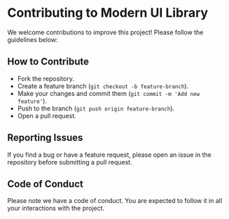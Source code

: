 # Contributing to Modern UI Library

We welcome contributions to improve this project! Please follow the guidelines below:

## How to Contribute
- Fork the repository.
- Create a feature branch (`git checkout -b feature-branch`).
- Make your changes and commit them (`git commit -m 'Add new feature'`).
- Push to the branch (`git push origin feature-branch`).
- Open a pull request.

## Reporting Issues
If you find a bug or have a feature request, please open an issue in the repository before submitting a pull request.

## Code of Conduct
Please note we have a code of conduct. You are expected to follow it in all your interactions with the project.